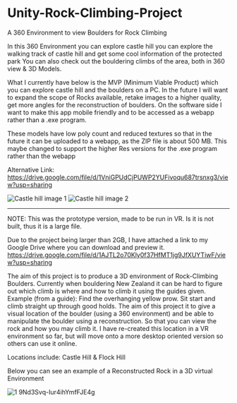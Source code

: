 # Unity-Rock-Climbing-Project
A 360 Environment to view Boulders for Rock Climbing

In this 360 Environment you can explore castle hill you can explore the walking track of castle hill and get some cool information of the protected park
You can also check out the bouldering climbs of the area, both in 360 view & 3D Models.


What I currently have below is the MVP (Minimum Viable Product) which you can explore castle hill and the boulders on a PC. 
In the future I will want to expand the scope of Rocks available, retake images to a higher quality, get more angles for the reconstruction of boulders. 
On the software side I want to make this app mobile friendly and to be accessed as a webapp rather than a .exe program.

These models have low poly count and reduced textures so that in the future it can be uploaded to a webapp, as the ZIP file is about 500 MB. This maybe changed to support the higher Res versions for the .exe program rather than the webapp

Alternative Link:
https://drive.google.com/file/d/1VniGPUdCjPUWP2YUFivoqu687trsnxg3/view?usp=sharing




![Castle hill image 1](https://user-images.githubusercontent.com/26530529/216212761-55d3aa1a-1361-43f8-9ccc-1a0a6c51548f.png)
![Castle hill image 2](https://user-images.githubusercontent.com/26530529/216213153-12455c99-5067-406b-99de-19e712195498.png)


----------------------------------------------------------






NOTE:  This was the prototype version, made to be run in VR. Is it is not built, thus it is a large file.


Due to the project being larger than 2GB, I have attached a link to my Google Drive where you can download and preview it.
https://drive.google.com/file/d/1AJTL2o70Kly0f37HfMT1jg9JfXUYTiwF/view?usp=sharing

The aim of this project is to produce a 3D environment of Rock-Climbing Boulders.
Currently when bouldering New Zealand it can be hard to figure out which climb is where and how to climb it using the guides given. Example (from a guide): Find the overhanging yellow prow. Sit start and climb straight up through good holds.
The aim of this project it to give a visual location of the boulder (using a 360 environment) and be able to manipulate the boulder using a reconstruction. So that you can view the rock and how you may climb it.
I have re-created this location in a VR environment so far, but will move onto a more desktop oriented version so others can use it online.

Locations include: Castle Hill & Flock Hill


Below you can see an example of a Reconstructed Rock in a 3D virtual Environment


![1 9Nd3Svq-Iur4ihYmfFJE4g](https://user-images.githubusercontent.com/26530529/198241384-7a85d92e-260a-4227-b436-634af9f562da.png)
